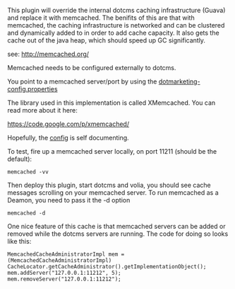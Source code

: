 This plugin will override the internal dotcms caching infrastructure (Guava) and replace it
with memcached.  The benifits of this are that with memcached, the caching infrastructure is networked and can be clustered and dynamically added to in order to add cache capacity.  It also gets the cache out of the java heap, which should speed up GC significantly.

see: http://memcached.org/

Memcached needs to be configured externally to dotcms.

You point to a memcached server/port by using the [dotmarketing-config.properties](https://github.com/dotCMS/plugin-dotcms-memcached/blob/master/conf/dotmarketing-config-ext.properties) 

The library used in this implementation is called XMemcached.  You can read more about it
here:

https://code.google.com/p/xmemcached/

Hopefully, the [config](https://github.com/dotCMS/plugin-dotcms-memcached/blob/master/conf/dotmarketing-config-ext.properties) is self documenting.


To test, fire up a memcached server locally, on port 11211 (should be the default):
```
memcached -vv
```

Then deploy this plugin, start dotcms and volia, you should see cache messages scrolling on your
memcached server.  To run memcached as a Deamon, you need to pass it the -d option
```
memcached -d
```

One nice feature of this cache is that memcached servers can be added or removed while
the dotcms servers are running.  The code for doing so looks like this:

```
MemcachedCacheAdministratorImpl mem = (MemcachedCacheAdministratorImpl) CacheLocator.getCacheAdministrator().getImplementationObject();
mem.addServer("127.0.0.1:11212", 5);
mem.removeServer("127.0.0.1:11212");
```
